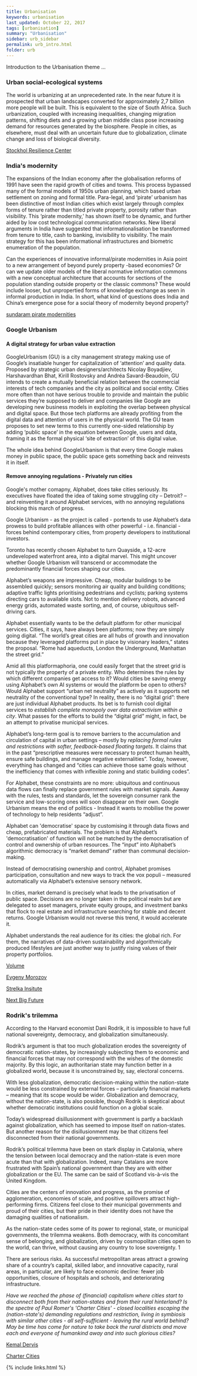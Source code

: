 ```yaml
---
title: Urbanisation
keywords: urbanisation
last_updated: October 22, 2017
tags: [urbanisation]
summary: "Urbanisation"
sidebar: urb_sidebar
permalink: urb_intro.html
folder: urb
---
```


Introduction to the Urbanisation theme ...

### Urban social-ecological systems

The world is urbanizing at an unprecedented rate. In the near future it is prospected that urban landscapes converted for approximately 2,7 billion more people will be built. This is equivalent to the size of South Africa. Such urbanization, coupled with increasing inequalities, changing migration patterns, shifting diets and a growing urban middle class pose increasing demand for resources generated by the biosphere. People in cities, as elsewhere, must deal with an uncertain future due to globalization, climate change and loss of biological diversity.

[Stockhol Resilience Center](http://www.stockholmresilience.org/research/research-themes/urban.html)


### India's modernity

The expansions of the Indian economy after the globalisation reforms of 1991 have seen the rapid
growth of cities and towns. This process bypassed many of the formal models of 1950s urban
planning, which based urban settlement on zoning and formal title. Para-legal, and ‘pirate’ urbanism
has been distinctive of most Indian cities which exist largely through complex forms of tenure rather
than titled private property, porosity rather than visibility. This ‘pirate modernity,’ has shown itself
to be dynamic, and further aided by low cost technological communication networks. New liberal
arguments in India have suggested that informationalisation be transformed from tenure to title, cash
to banking, invisibility to visibility. The main strategy for this has been informational infrastructures
and biometric enumeration of the population.

Can the experiences of innovative informal/pirate modernities in Asia point to a new arrangement of
beyond purely property -based economies? Or can we update older models of the liberal normative
information commons with a new conceptual architecture that accounts for sections of the
population standing outside property or the classic commons? These would include looser, but
unpropertied forms of knowledge exchange as seen in informal production in India. In short, what
kind of questions does India and China’s emergence pose for a social theory of modernity beyond
property?

[sundaram pirate modernities](pdf/sundaram.pdf)


### Google Urbanism

#### A digital strategy for urban value extraction

GoogleUrbanism (GU) is a city management strategy making use of
Google’s insatiable hunger for capitalization of ‘attention’ and quality data.
Proposed by strategic urban designers/architects Nicolay Boyadjiev,
Harshavardhan Bhat, Kirill Rostovsky and Andréa Savard-Beaudoin,
GU intends to create a mutually beneficial relation between the
commercial interests of tech companies and the city as political
and social entity.
Cities more often than not have serious trouble to provide and
maintain the public services they’re supposed to deliver
and companies like Google are developing new business models in exploiting
the overlap between physical and digital space.
But those tech platforms are already profiting from the digital data and
attention of users in the physical world.
The GU team proposes to set new terms to this currently one-sided relationship
by adding ‘public space’ in the equation between Google, users and data,
framing it as the formal physical ‘site of extraction’ of this digital value.

The whole idea behind GoogleUrbanism is that every time Google makes money
in public space,
the public space gets something back and reinvests it in itself.


#### Remove annoying regulations - Privately run cities

Google's mother comapny, Alphabet, does take cities seriously.
Its executives have floated the idea of taking some struggling city –
Detroit? – and reinventing it around Alphabet services,
with no annoying regulations blocking this march of progress.


Google Urbanism - as the project is called - portends to use Alphabet’s
data prowess to build profitable alliances
with other powerful - i.e. financial - forces behind contemporary cities,
from property developers to institutional investors.

Toronto has recently chosen Alphabet to turn Quayside,
a 12-acre undeveloped waterfront area, into a digital marvel.
This might uncover whether Google Urbanism will transcend or
accommodate the predominantly financial forces shaping our cities.

Alphabet’s weapons are impressive.
Cheap, modular buildings to be assembled quickly;
sensors monitoring air quality and building conditions;
adaptive traffic lights prioritising pedestrians and cyclists;
parking systems directing cars to available slots.
Not to mention delivery robots,
advanced energy grids,
automated waste sorting, and, of course,
ubiquitous self-driving cars.

Alphabet essentially wants to be the default platform
for other municipal services.
Cities, it says, have always been platforms;
now they are simply going digital.
“The world’s great cities are all hubs of growth and innovation
because they leveraged platforms put in place by visionary leaders,”
states the proposal.
“Rome had aqueducts, London the Underground, Manhattan the street grid.”

Amid all this platformaphoria, one could easily forget that the street grid is not typically the property of a private entity.
Who determines the rules by which different companies get access to it? Would cities be saving energy using Alphabet’s own AI systems or would the platform be open to others?
Would Alphabet support “urban net neutrality” as actively as it
supports net neutrality of the conventional type?
In reality, there is no “digital grid”: there are just individual
Alphabet products.
Its bet is to furnish cool digital services
to *establish complete monopoly over data extractivism within a city*.
What passes for the efforts to build the “digital grid” might, in fact,
be an attempt to privatise municipal services.

Alphabet’s long-term goal is to remove barriers to the accumulation
and circulation of capital in urban settings –
mostly by *replacing formal rules and restrictions with softer,
feedback-based floating targets*.
It claims that in the past
“prescriptive measures were necessary to protect human health,
ensure safe buildings, and manage negative externalities”.
Today, however, everything has changed and
“cities can achieve those same goals
without the inefficiency that comes with inflexible zoning and
static building codes”.

For Alphabet, these constraints are no more:
ubiquitous and continuous data flows can finally
replace government rules with market signals.
Aaway with the rules, tests and standards,
let the sovereign consumer rank the service
and low-scoring ones will soon disappear on their own.
Google Urbanism means the end of politics -
Instead it wants to mobilise the power of technology
to help residents “adjust”.

Alphabet can 'democratise' space by customising it through data flows
and cheap, prefabricated materials.
The problem is that Alphabet’s 'democratisation' of function will
not be matched by the democratisation of control and ownership
of urban resources.
The “input” into Alphabet’s algorithmic democracy is
“market demand” rather than communal decision-making.

Instead of democratising ownership and control,
Alphabet promises participation, consultation
and new ways to track the vox populi –
measured automatically via Alphabet’s extensive sensory network.

In cities, market demand is precisely what leads to the
privatisation of public space.
Decisions are no longer taken in the political realm
but are delegated to asset managers, private equity groups,
and investment banks that flock to real estate and infrastructure
searching for stable and decent returns.
Google Urbanism would not reverse this trend, it would accelerate it.

Alphabet understands the real audience for its cities: the global rich.
For them, the narratives of data-driven sustainability and
algorithmically produced lifestyles
are just another way to justify rising values of their property portfolios.

[Volume](http://volumeproject.org/googleurbanism-working-with-the-system/)

[Evgeny Morozov](https://www.theguardian.com/technology/2017/oct/21/google-urban-cities-planning-data)

[Strelka Insitute](http://googleurbanism.com/)

[Next Big Future](https://www.nextbigfuture.com/2017/10/google-urbanism-plans-data-extraction-from-smart-cities-but-splits-revenue-with-cities.html)

### Rodrik's trilemma

According to the Harvard economist Dani Rodrik, it is impossible to have full national sovereignty, democracy, and globalization simultaneously.

Rodrik’s argument is that too much globalization erodes the sovereignty of democratic nation-states, by increasingly subjecting them to economic and financial forces that may not correspond with the wishes of the domestic majority. By this logic, an authoritarian state may function better in a globalized world, because it is unconstrained by, say, electoral concerns.

With less globalization, democratic decision-making within the nation-state would be less constrained by external forces – particularly financial markets – meaning that its scope would be wider. Globalization and democracy, without the nation-state, is also possible, though Rodrik is skeptical about whether democratic institutions could function on a global scale.

Today’s widespread disillusionment with government is partly a backlash against globalization, which has seemed to impose itself on nation-states. But another reason for the disillusionment may be that citizens feel disconnected from their national governments.

Rodrik’s political trilemma have been on stark display in Catalonia, where the tension between local democracy and the nation-state is even more acute than that with globalization. Indeed, many Catalans are more frustrated with Spain’s national government than they are with either globalization or the EU. The same can be said of Scotland vis-à-vis the United Kingdom.

Cities are the centers of innovation and progress, as the promise of agglomeration, economies of scale, and positive spillovers attract high-performing firms. Citizens feel close to their municipal governments and proud of their cities, but their pride in their identity does not have the damaging qualities of nationalism.

As the nation-state cedes some of its power to regional, state, or municipal governments, the trilemma weakens. Both democracy, with its concomitant sense of belonging, and globalization, driven by cosmopolitan cities open to the world, can thrive, without causing any country to lose sovereignty.
1

There are serious risks. As successful metropolitan areas attract a growing share of a country’s capital, skilled labor, and innovative capacity, rural areas, in particular, are likely to face economic decline: fewer job opportunities, closure of hospitals and schools, and deteriorating infrastructure.

*Have we reached the phase of (financial) capitalism where cities  start
to disconnect both from their nation-states and from their rural hinterland?
Is the spectre of Paul Romer's 'Charter Cities' - closed localities escaping
the (nation-state's) demanding regulations and restriction, living in
symbiosis with similar other cities - all self-sufficient - leaving the
rural world behind? May be time has come for nature to take back the
rural districts and move each and everyone of humankind away and into such
glorious cities?*


[Kemal Dervis](https://www.project-syndicate.org/commentary/political-trilemma-democratic-globalization-by-kemal-dervis-2017-11)

[Charter Cities](cap_urbanisation.html#charter-cities)


{% include links.html %}

